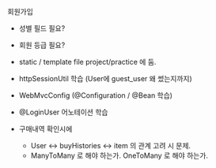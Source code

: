 
회원가입

- 성별 필드 필요?
- 회원 등급 필요?
- static / template file project/practice 에 둠.

- httpSessionUtil 학습 (User에 guest_user 왜 썼는지까지)
- WebMvcConfig (@Configuration / @Bean 학습)
- @LoginUser 어노테이션 학습

- 구매내역 확인시에
  - User <-> buyHistories <-> item 의 관계 고려 시 문제.
  - ManyToMany 로 해야 하는가. OneToMany 로 해야 하는가.
